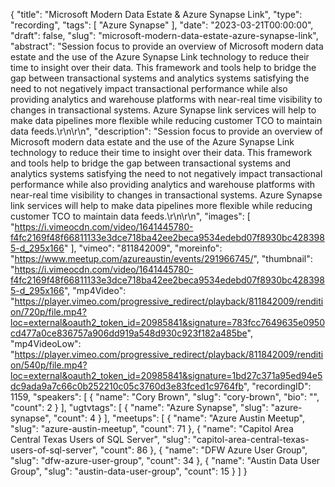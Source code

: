 {
  "title": "Microsoft Modern Data Estate & Azure Synapse Link",
  "type": "recording",
  "tags": [
    "Azure Synapse"
  ],
  "date": "2023-03-21T00:00:00",
  "draft": false,
  "slug": "microsoft-modern-data-estate-azure-synapse-link",
  "abstract": "Session focus to provide an overview of Microsoft modern data estate and the use of the Azure Synapse Link technology to reduce their time to insight over their data. This framework and tools help to bridge the gap between transactional systems and analytics systems satisfying the need to not negatively impact transactional performance while also providing analytics and warehouse platforms with near-real time visibility to changes in transactional systems. Azure Synapse link services will help to make data pipelines more flexible while reducing customer TCO to maintain data feeds.\r\n\r\n",
  "description": "Session focus to provide an overview of Microsoft modern data estate and the use of the Azure Synapse Link technology to reduce their time to insight over their data. This framework and tools help to bridge the gap between transactional systems and analytics systems satisfying the need to not negatively impact transactional performance while also providing analytics and warehouse platforms with near-real time visibility to changes in transactional systems. Azure Synapse link services will help to make data pipelines more flexible while reducing customer TCO to maintain data feeds.\r\n\r\n",
  "images": [
    "https://i.vimeocdn.com/video/1641445780-f4fc2169f48f66811133e3dce718ba42ee2beca9534edebd07f8930bc4283985-d_295x166"
  ],
  "vimeo": "811842009",
  "moreinfo": "https://www.meetup.com/azureaustin/events/291966745/",
  "thumbnail": "https://i.vimeocdn.com/video/1641445780-f4fc2169f48f66811133e3dce718ba42ee2beca9534edebd07f8930bc4283985-d_295x166",
  "mp4Video": "https://player.vimeo.com/progressive_redirect/playback/811842009/rendition/720p/file.mp4?loc=external&oauth2_token_id=20985841&signature=783fcc7649635e0950cd477a0ce836757a906dd919a548d930c923f182a485be",
  "mp4VideoLow": "https://player.vimeo.com/progressive_redirect/playback/811842009/rendition/540p/file.mp4?loc=external&oauth2_token_id=20985841&signature=1bd27c371a95ed94e5dc9ada9a7c66c0b252210c05c3760d3e83fced1c9764fb",
  "recordingID": 1159,
  "speakers": [
    {
      "name": "Cory Brown",
      "slug": "cory-brown",
      "bio": "",
      "count": 2
    }
  ],
  "ugtvtags": [
    {
      "name": "Azure Synapse",
      "slug": "azure-synapse",
      "count": 4
    }
  ],
  "meetups": [
    {
      "name": "Azure Austin Meetup",
      "slug": "azure-austin-meetup",
      "count": 71
    },
    {
      "name": "Capitol Area Central Texas Users of SQL Server",
      "slug": "capitol-area-central-texas-users-of-sql-server",
      "count": 86
    },
    {
      "name": "DFW Azure User Group",
      "slug": "dfw-azure-user-group",
      "count": 34
    },
    {
      "name": "Austin Data User Group",
      "slug": "austin-data-user-group",
      "count": 15
    }
  ]
}